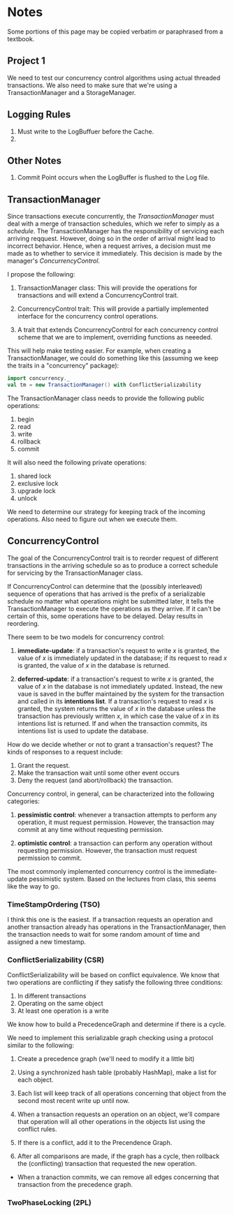 # Notes

Some portions of this page may be copied verbatim or paraphrased from a 
textbook.

## Project 1

We need to test our concurrency control algorithms using actual threaded 
transactions. We also need to make sure that we're using a TransactionManager 
and a StorageManager. 

## Logging Rules

1. Must write to the LogBuffuer before the Cache.
2. 

## Other Notes

1. Commit Point occurs when the LogBuffer is flushed to the Log file.

## TransactionManager

Since transactions execute concurrently, the _TransactionManager_ must deal with
a merge of transaction schedules, which we refer to simply as a _schedule_.
The TransactionManager has the responsibility of servicing each arriving 
reqquest. However, doing so in the order of arrival might lead to incorrect
behavior. Hence, when a request arrives, a decision must me made as to whether 
to service it immediately. This decision is made by the manager's
_ConcurrencyControl_.

I propose the following:

1. TransactionManager class: This will provide the operations for transactions 
   and will extend a ConcurrencyControl trait.

2. ConcurrencyControl trait: This will provide a partially implemented interface
    for the concurrency control operations.

3. A trait that extends ConcurrencyControl for each concurrency control 
   scheme that we are to implement, overriding functions as neeeded.

This will help make testing easier. For example, when creating a
TransactionManager, we could do something like this (assuming we keep
the traits in a "concurrency" package):

```scala
import concurrency._
val tm = new TransactionManager() with ConflictSerializability
```

The TransactionManager class needs to provide the following public operations:

1. begin
2. read
3. write
4. rollback
5. commit

It will also need the following private operations:

1. shared lock
2. exclusive lock
3. upgrade lock
4. unlock

We need to determine our strategy for keeping track of the incoming operations.
Also need to figure out when we execute them.

## ConcurrencyControl

The goal of the ConcurrencyControl trait is to reorder request of different 
transactions in the arriving schedule so as to produce a correct schedule for
servicing by the TransactionManager class.

If ConcurrencyControl can determine that the (possibly interleaved) sequence of
operations that has arrived is the prefix of a serializable schedule no matter
what operations might be submitted later, it tells the TransactionManager to
execute the operations as they arrive. If it can't be certain of this, some
operations have to be delayed. Delay results in reordering.

There seem to be two models for concurrency control:

1. __immediate-update__: if a transaction's request to write _x_ is granted, the
   value of _x_ is immediately updated in the database; if its request to read 
   _x_ is granted, the value of _x_ in the database is returned.

2. __deferred-update__: if a transaction's request to write _x_ is granted, the
   value of _x_ in the database is not immediately updated. Instead, the new
   vaue is saved in the buffer maintained by the system for the transaction
   and called in its __intentions list__. If a transaction's request to read
   _x_ is granted, the system returns the value of _x_ in the database unless
   the transaction has previously written _x_, in which case the value of _x_ in
   its intentions list is returned. If and when the transaction commits, its
   intentions list is used to update the database.

How do we decide whether or not to grant a transaction's request? The kinds of
responses to a request include:

1. Grant the request.
2. Make the transaction wait until some other event occurs
3. Deny the request (and abort/rollback) the transaction.

Concurrency control, in general, can be characterized into the following 
categories: 

1. __pessimistic control__: whenever a transaction attempts to perform any
   operation, it must request permission. However, the transaction may commit
   at any time without requesting permission.

2. __optimistic control__: a transaction can perform any operation without
   requesting permission. However, the transaction must request permission to
   commit.

The most commonly implemented concurrency control is the immediate-update
pessimistic system. Based on the lectures from class, this seems like the way
to go.

### TimeStampOrdering (TSO)

I think this one is the easiest. If a transaction requests an operation and
another transaction already has operations in the TransactionManager, then the
transaction needs to wait for some random amount of time and assigned a new
timestamp.

### ConflictSerializability (CSR)

ConflictSerializability will be based on conflict equivalence. We know that two
operations are conflicting if they satisfy the following three conditions:

1. In different transactions
2. Operating on the same object
3. At least one operation is a write

We know how to build a PrecedenceGraph and determine if there is a cycle. 

We need to implement this serializable graph checking using a protocol similar
to the following:

1. Create a precedence graph (we'll need to modify it a little bit)

2. Using a synchronized hash table (probably HashMap), make a list for each 
   object.

3. Each list will keep track of all operations concerning that object from the
   second most recent write up until now.

3. When a transaction requests an operation on an object, we'll compare that
   operation will all other operations in the objects list using the conflict
   rules.

4. If there is a conflict, add it to the Precendence Graph.

5. After all comparisons are made, if the graph has a cycle, then rollback
   the (conflicting) transaction that requested the new operation.

* When a tranaction commits, we can remove all edges concerning that transaction
  from the precedence graph. 

### TwoPhaseLocking (2PL)


